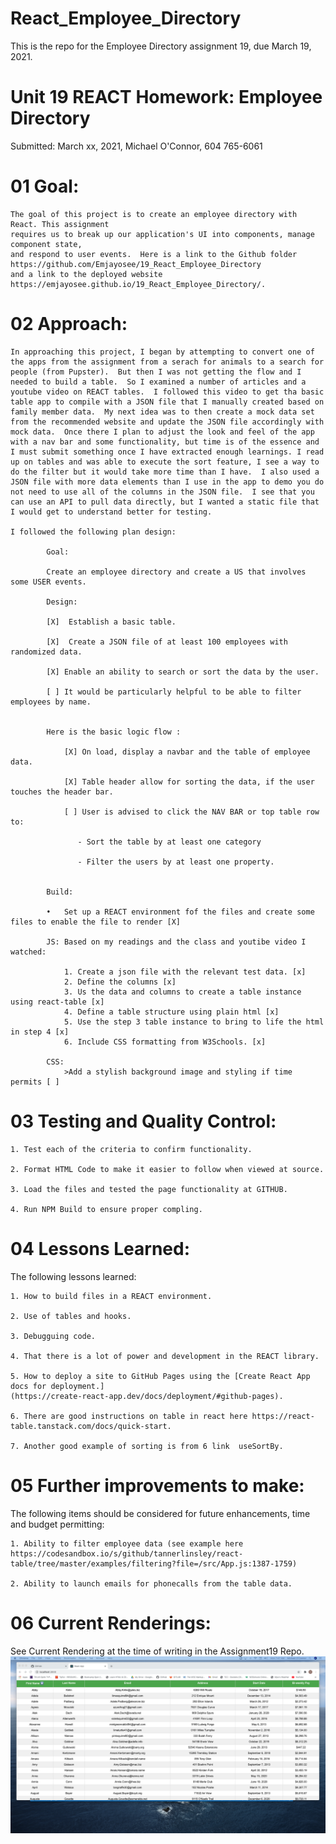 # React_Employee_Directory

This is the repo for the Employee Directory assignment 19, due March 19, 2021.


# Unit 19 REACT Homework: Employee Directory

Submitted: March xx, 2021, Michael O'Connor, 604 765-6061

# 01 Goal: 

    The goal of this project is to create an employee directory with React. This assignment
    requires us to break up our application's UI into components, manage component state, 
    and respond to user events.  Here is a link to the Github folder https://github.com/Emjayosee/19_React_Employee_Directory
    and a link to the deployed website https://emjayosee.github.io/19_React_Employee_Directory/.

# 02 Approach:

    In approaching this project, I began by attempting to convert one of the apps from the assignment from a serach for animals to a search for people (from Pupster).  But then I was not getting the flow and I needed to build a table.  So I examined a number of articles and a youtube video on REACT tables.  I followed this video to get tha basic table app to compile with a JSON file that I manually created based on family member data.  My next idea was to then create a mock data set from the recommended website and update the JSON file accordingly with mock data.  Once there I plan to adjust the look and feel of the app with a nav bar and some functionality, but time is of the essence and I must submit something once I have extracted enough learnings. I read up on tables and was able to execute the sort feature, I see a way to do the filter but it would take more time than I have.  I also used a JSON file with more data elements than I use in the app to demo you do not need to use all of the columns in the JSON file.  I see that you can use an API to pull data directly, but I wanted a static file that I would get to understand better for testing. 

    I followed the following plan design:

            Goal:

            Create an employee directory and create a US that involves some USER events. 

            Design:

            [X]	 Establish a basic table.

            [X]  Create a JSON file of at least 100 employees with randomized data.

            [X] Enable an ability to search or sort the data by the user.

            [ ] It would be particularly helpful to be able to filter employees by name.
        
            
            Here is the basic logic flow :

                [X] On load, display a navbar and the table of employee data. 

                [X] Table header allow for sorting the data, if the user touches the header bar.

                [ ] User is advised to click the NAV BAR or top table row to:

                   - Sort the table by at least one category

                   - Filter the users by at least one property.


            Build:

            •	Set up a REACT environment fof the files and create some files to enable the file to render [X]
            
            JS: Based on my readings and the class and youtibe video I watched:
            
                1. Create a json file with the relevant test data. [x]
                2. Define the columns [x]
                3. Us the data and columns to create a table instance using react-table [x]
                4. Define a table structure using plain html [x]
                5. Use the step 3 table instance to bring to life the html in step 4 [x]
                6. Include CSS formatting from W3Schools. [x]

            CSS:
                >Add a stylish background image and styling if time permits [ ]
            

# 03 Testing and Quality Control:

    1. Test each of the criteria to confirm functionality.

    2. Format HTML Code to make it easier to follow when viewed at source.

    3. Load the files and tested the page functionality at GITHUB.

    4. Run NPM Build to ensure proper compling.


# 04 Lessons Learned:

The following lessons learned:

    1. How to build files in a REACT environment.

    2. Use of tables and hooks.

    3. Debugguing code.

    4. That there is a lot of power and development in the REACT library.

    5. How to deploy a site to GitHub Pages using the [Create React App docs for deployment.]
    (https://create-react-app.dev/docs/deployment/#github-pages).

    6. There are good instructions on table in react here https://react-table.tanstack.com/docs/quick-start.

    7. Another good example of sorting is from 6 link  useSortBy.

# 05 Further improvements to make:

The following items should be considered for future enhancements, time and budget permitting:

    1. Ability to filter employee data (see example here https://codesandbox.io/s/github/tannerlinsley/react-table/tree/master/examples/filtering?file=/src/App.js:1387-1759)

    2. Ability to launch emails for phonecalls from the table data.

# 06 Current Renderings:

See Current Rendering at the time of writing in the Assignment19 Repo. 
![alt text](public/renderImage.png)



